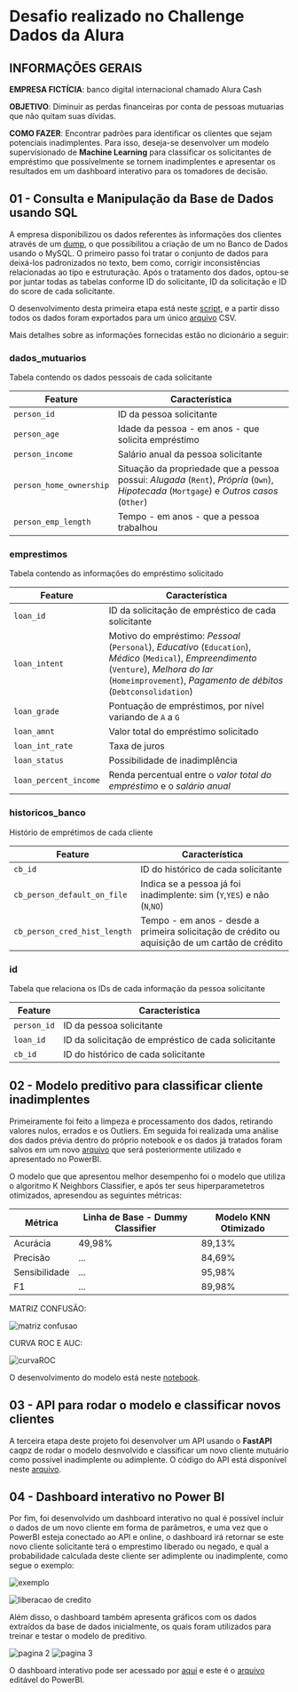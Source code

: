 # Desafio realizado no Challenge Dados da Alura

## INFORMAÇÕES GERAIS
**EMPRESA FICTÍCIA**: banco digital internacional chamado Alura Cash

**OBJETIVO**: Diminuir as perdas financeiras por conta de pessoas mutuarias que não quitam suas dívidas.

**COMO FAZER**: Encontrar padrões para identificar os clientes que sejam potenciais inadimplentes. Para isso, deseja-se desenvolver um modelo supervisionado de **Machine Learning** para classificar os solicitantes de empréstimo que possívelmente se tornem inadimplentes e apresentar os resultados em um dashboard interativo para os tomadores de decisão. 


## 01 - Consulta e Manipulação da Base de Dados usando SQL

A empresa disponibilizou os dados referentes às informações dos clientes através de um [dump](Dados/dumps), o que possibilitou a criação de um no Banco de Dados usando o MySQL. O primeiro passo foi tratar o conjunto de dados para deixá-los padronizados no texto, bem como, corrigir inconsistências relacionadas ao tipo e estruturação. Após o tratamento dos dados, optou-se por juntar todas as tabelas conforme ID do solicitante, ID da solicitação e ID do score de cada solicitante.

O desenvolvimento desta primeira etapa está neste [script](01-Consulta-e-Manipulacao-dos-dados-no-MySQL.sql), e a partir disso todos os dados foram exportados para um único [arquivo](Dados/dados_unificados.csv) CSV.

Mais detalhes sobre as informações fornecidas estão no dicionário a seguir: 

### dados_mutuarios
Tabela contendo os dados pessoais de cada solicitante

| Feature | Característica |
| --- | --- |
|`person_id`|ID da pessoa solicitante|
| `person_age` | Idade da pessoa - em anos - que solicita empréstimo |
| `person_income` | Salário anual da pessoa solicitante |
| `person_home_ownership` | Situação da propriedade que a pessoa possui: *Alugada* (`Rent`), *Própria* (`Own`), *Hipotecada* (`Mortgage`) e *Outros casos* (`Other`) |
| `person_emp_length` | Tempo - em anos - que a pessoa trabalhou |

### emprestimos

Tabela contendo as informações do empréstimo solicitado

| Feature | Característica |
| --- | --- |
|`loan_id`|ID da solicitação de empréstico de cada solicitante|
| `loan_intent` | Motivo do empréstimo: *Pessoal* (`Personal`), *Educativo* (`Education`), *Médico* (`Medical`), *Empreendimento* (`Venture`), *Melhora do lar* (`Homeimprovement`), *Pagamento de débitos* (`Debtconsolidation`) |
| `loan_grade` | Pontuação de empréstimos, por nível variando de `A` a `G` |
| `loan_amnt` | Valor total do empréstimo solicitado |
| `loan_int_rate` | Taxa de juros |
| `loan_status` | Possibilidade de inadimplência |
| `loan_percent_income` | Renda percentual entre o *valor total do empréstimo* e o *salário anual* |


### historicos_banco

Histório de emprétimos de cada cliente

| Feature | Característica |
| --- | --- |
|`cb_id`|ID do histórico de cada solicitante|
| `cb_person_default_on_file` | Indica se a pessoa já foi inadimplente: sim (`Y`,`YES`) e não (`N`,`NO`) |
| `cb_person_cred_hist_length` | Tempo - em anos - desde a primeira solicitação de crédito ou aquisição de um cartão de crédito |

### id

Tabela que relaciona os IDs de cada informação da pessoa solicitante

| Feature | Característica |
| --- | --- |
|`person_id`|ID da pessoa solicitante|
|`loan_id`|ID da solicitação de empréstico de cada solicitante|
|`cb_id`|ID do histórico de cada solicitante|


## 02 - Modelo preditivo para classificar cliente inadimplentes

Primeiramente foi feito a limpeza e processamento dos dados, retirando valores nulos, errados e os Outliers.
Em seguida foi realizada uma análise dos dados prévia dentro do próprio notebook e os dados já tratados foram salvos em um novo [arquivo](Dados/dados_tratados.csv) que será posteriormente utilizado e apresentado no PowerBI. 


O modelo que que apresentou melhor desempenho foi o modelo que utiliza o algoritmo K Neighbors Classifier, e após ter seus hiperparametetros otimizados, apresendou as seguintes métricas:

| Métrica | Linha de Base - Dummy Classifier | Modelo KNN Otimizado |
| --- | --- | --- |
| Acurácia | 49,98% | 89,13%|
| Precisão | ... | 84,69%|
| Sensibilidade | ... | 95,98%|
| F1 | ... | 89,98%|


MATRIZ CONFUSÃO:


![matriz confusao](Graficos/matriz-confusao.jpeg)


CURVA ROC E AUC:


![curvaROC](Graficos/ROC_CURVE.jpeg)



O desenvolvimento do modelo está neste [notebook](2-Machine-Learning-para-Classificacao-de-Inadimplentes.ipynb).


## 03 - API para rodar o modelo e classificar novos clientes

A terceira etapa deste projeto foi desenvolver um API usando o **FastAPI** caqpz de rodar o modelo desnvolvido e classificar um novo cliente mutuário como possível inadimplente ou adimplente. 
O código do API está disponível neste [arquivo](03-APIPowerBI.py).

## 04 -  Dashboard interativo no Power BI

Por fim, foi desenvolvido um dashboard interativo no qual é possível incluir o dados de um novo cliente em forma de parâmetros, e uma vez que o PowerBI esteja conectado ao API e online, o dashboard irá retornar se este novo cliente solicitante  terá o emprestimo liberado ou negado, e qual a probabilidade calculada deste cliente ser adimplente ou inadimplente, como segue o exemplo: 

![exemplo](Imagens/Alteracao_de_parametros_Analise_Mutuario.jpg)


![liberacao de credito](Imagens/PowerBI_Analise_Mutuario.jpg)


Além disso, o dashboard também apresenta gráficos com os dados extraídos da base de dados inicialmente, os quais foram utilizados para treinar e testar o modelo de preditivo.


![pagina 2](Imagens/PowerBI_Clientes_e_Inadimplencia.jpg)
![pagina 3](Imagens/PowerBI_Outros_Indicadores.jpg)


O dashboard interativo pode ser acessado por [aqui](https://app.powerbi.com/view?r=eyJrIjoiOWNlMWEwNjAtNTQ5MC00ZDY1LWIzNmUtOGYzMzNlODVkZDQzIiwidCI6ImMwMGMyNzg3LTI3NmItNDE4ZC1iZjFjLTFkOTVhNDY3NTZjZSJ9&pageName=ReportSection) e este é o [arquivo](04-Visualizacao-dados-e-Previsao-de-inadimplencia.pbix) editável do PowerBI.

